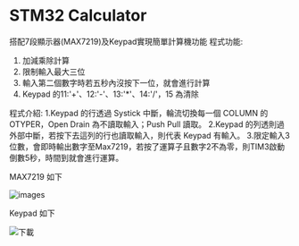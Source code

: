 # STM32 Calculator
 搭配7段顯示器(MAX7219)及Keypad實現簡單計算機功能
 程式功能:
 1. 加減乘除計算
 2. 限制輸入最大三位
 3. 輸入第二個數字時若五秒內沒按下一位，就會進行計算
 4. Keypad 的11:'+'、12:'-'、13:'*'、14:'/'，15 為清除

 程式介紹:
 1.Keypad 的行透過 Systick 中斷，輪流切換每一個 COLUMN 的 OTYPER，Open Drain 為不讀取輸入；Push Pull 讀取。
 2.Keypad 的列透則過外部中斷，若按下去這列的行也讀取輸入，則代表 Keypad 有輸入。
 3.限定輸入3位數，會即時輸出數字至Max7219，若按了運算子且數字2不為零，則TIM3啟動倒數5秒，時間到就會進行運算。
 
 MAX7219 如下
 
![images](https://github.com/mikey880870/STM32-Calculator/assets/127172104/d04f8d1f-00e6-4ccb-8318-aba00b923087)

 Keypad 如下
 
![下載](https://github.com/mikey880870/STM32-Calculator/assets/127172104/20033779-1c8c-4e5e-8a17-77eb78ad1c17)
